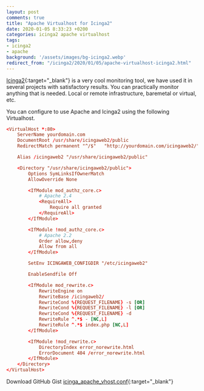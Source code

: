 ```yaml
---
layout: post
comments: true
title: "Apache Virtualhost for Icinga2"
date: 2020-01-05 8:33:23 +0200
categories: icinga2 apache virtualhost
tags:
- icinga2
- apache
background: '/assets/images/bg-icinga2.webp'
redirect_from: "/icinga2/2020/01/05/apache-virtualhost-icinga2.html"
---
```


[Icinga2](https://icinga.com/docs/icinga-2/latest/doc/01-about/){:target="_blank"} is a very cool monitoring tool, we have used it in several projects with satisfactory results. You can practically monitor anything that is needed. Local or remote infrastructure, baremetal or virtual, etc.

You can configure to use Apache and Icinga2 using the following Virtualhost.

```conf
<VirtualHost *:80>
    ServerName yourdomain.com
    DocumentRoot /usr/share/icingaweb2/public
    RedirectMatch permanent "^/$"   "http://yourdomain.com/icingaweb2/"

    Alias /icingaweb2 "/usr/share/icingaweb2/public"

    <Directory "/usr/share/icingaweb2/public">
        Options SymLinksIfOwnerMatch
        AllowOverride None

        <IfModule mod_authz_core.c>
            # Apache 2.4
            <RequireAll>
                Require all granted
            </RequireAll>
        </IfModule>

        <IfModule !mod_authz_core.c>
            # Apache 2.2
            Order allow,deny
            Allow from all
        </IfModule>

        SetEnv ICINGAWEB_CONFIGDIR "/etc/icingaweb2"

        EnableSendfile Off

        <IfModule mod_rewrite.c>
            RewriteEngine on
            RewriteBase /icingaweb2/
            RewriteCond %{REQUEST_FILENAME} -s [OR]
            RewriteCond %{REQUEST_FILENAME} -l [OR]
            RewriteCond %{REQUEST_FILENAME} -d
            RewriteRule ^.*$ - [NC,L]
            RewriteRule ^.*$ index.php [NC,L]
        </IfModule>

        <IfModule !mod_rewrite.c>
            DirectoryIndex error_norewrite.html
            ErrorDocument 404 /error_norewrite.html
        </IfModule>
    </Directory>
</VirtualHost>
```

Download GitHub Gist [icinga_apache_vhost.conf](https://gist.github.com/carlesloriente/e208a167ac882f30ee745659d8ae9f21){:target="_blank"}
